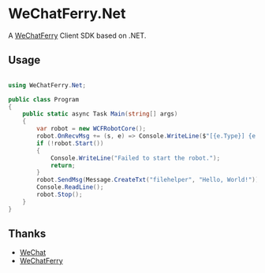 # WeChatFerry.Net

A [WeChatFerry](https://github.com/lich0821/WeChatFerry) Client SDK based on .NET.

## Usage

```csharp

using WeChatFerry.Net;

public class Program
{
    public static async Task Main(string[] args)
    {
        var robot = new WCFRobotCore();
        robot.OnRecvMsg += (s, e) => Console.WriteLine($"[{e.Type}] {e.Sender}:{e.Content}");
        if (!robot.Start())
        {
            Console.WriteLine("Failed to start the robot.");
            return;
        }
        robot.SendMsg(Message.CreateTxt("filehelper", "Hello, World!"));
        Console.ReadLine();
        robot.Stop();
    }
}

```

## Thanks

- [WeChat](https://www.wechat.com/)
- [WeChatFerry](https://github.com/lich0821/WeChatFerry)

